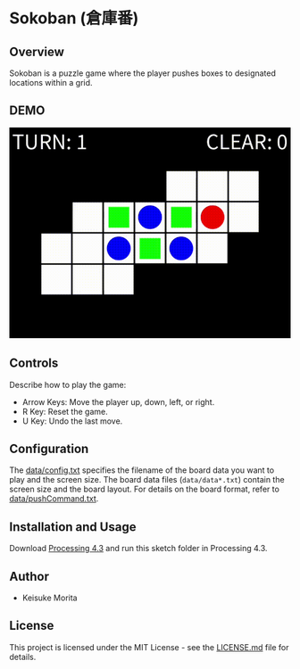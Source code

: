 # Sokoban (倉庫番)

## Overview

Sokoban is a puzzle game where the player pushes boxes to designated locations within a grid.

## DEMO

![Demo](./assets/demo.gif)

## Controls
Describe how to play the game:

- Arrow Keys: Move the player up, down, left, or right.
- R Key: Reset the game.
- U Key: Undo the last move.

## Configuration

The [data/config.txt](./data/config.txt) specifies the filename of the board data you want to play and the screen size.
The board data files (`data/data*.txt`) contain the screen size and the board layout. For details on the board format, refer to [data/pushCommand.txt](./data/pushCommand.txt).

## Installation and Usage

Download [Processing 4.3](https://processing.org/download/) and run this sketch folder in Processing 4.3.

## Author
* Keisuke Morita

## License

This project is licensed under the MIT License - see the [LICENSE.md](./LICENSE.md) file for details.
